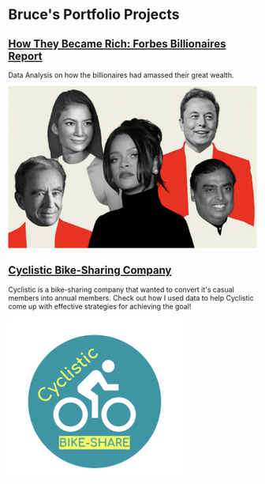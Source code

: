 # Bruce's Portfolio Projects

## [How They Became Rich: Forbes Billionaires Report](forbes_billionaires_report.html)
Data Analysis on how the billionaires had amassed their great wealth. 

![](/images/billionaires.png)

## [Cyclistic Bike-Sharing Company](cyclistic_report.html)
Cyclistic is a bike-sharing company that wanted to convert it's casual members into annual members. Check out how I used data to help Cyclistic come up with effective strategies for achieving the goal!

![](/images/cyclistic_logo.png)
